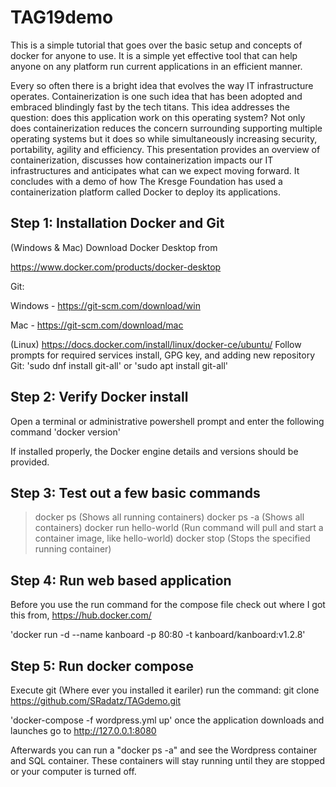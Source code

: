 # TAG19demo

This is a simple tutorial that goes over the basic setup and concepts of docker for anyone to use. It is a simple yet effective tool that can help anyone on any platform run current applications in an efficient manner.

Every so often there is a bright idea that evolves the way IT infrastructure operates. Containerization is one such idea that has been adopted and embraced blindingly fast by the tech titans. This idea addresses the question: does this application work on this operating system? Not only does containerization reduces the concern surrounding supporting multiple operating systems but it does so while simultaneously increasing security, portability, agility and efficiency. This presentation provides an overview of containerization, discusses how containerization impacts our IT infrastructures and anticipates what can we expect moving forward. It concludes with a demo of how The Kresge Foundation has used a containerization platform called Docker to deploy its applications.

## Step 1: Installation Docker and Git

(Windows & Mac)
Download Docker Desktop from

https://www.docker.com/products/docker-desktop

Git:

Windows - https://git-scm.com/download/win

Mac - https://git-scm.com/download/mac

(Linux)
https://docs.docker.com/install/linux/docker-ce/ubuntu/
Follow prompts for required services install, GPG key, and adding new repository
Git:
'sudo dnf install git-all'
or
'sudo apt install git-all'


## Step 2: Verify Docker install
Open a terminal or administrative powershell prompt and enter the following command
'docker version'

If installed properly, the Docker engine details and versions should be provided.

## Step 3: Test out a few basic commands

>docker ps                   (Shows all running containers)
>docker ps -a                (Shows all containers)
>docker run hello-world      (Run command will pull and start a container image, like hello-world)
>docker stop <container id>  (Stops the specified running container)

## Step 4: Run web based application

Before you use the run command for the compose file check out where I got this from, https://hub.docker.com/

'docker run -d --name kanboard -p 80:80 -t kanboard/kanboard:v1.2.8'

## Step 5: Run docker compose

Execute git (Where ever you installed it eariler)
run the command: git clone https://github.com/SRadatz/TAGdemo.git

'docker-compose -f wordpress.yml up'
once the application downloads and launches go to http://127.0.0.1:8080

Afterwards you can run a "docker ps -a" and see the Wordpress container and SQL container. These containers will stay running until they are stopped or your computer is turned off.
